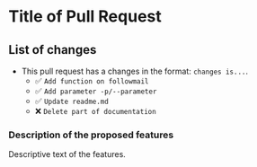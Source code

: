 # Title of Pull Request

## List of changes

- This pull request has a changes in the format: `changes is...`.
	- ✅ `Add function on followmail`
	- ✅ `Add parameter -p/--parameter`
	- ✅ `Update readme.md`
    - ❌ `Delete part of documentation`

### Description of the proposed features

Descriptive text of the features.
